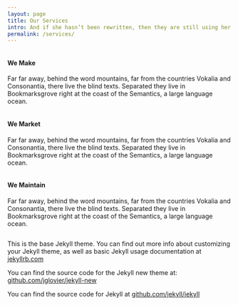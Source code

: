 ```yaml
---
layout: page
title: Our Services
intro: And if she hasn’t been rewritten, then they are still using her. Far far away, behind the word mountains, far from the countries Vokalia and Consonantia, there live the blind texts.
permalink: /services/
---
```


<section class="thirds">
  <div class="column">
    <h4>We Make</h4>
    <p>Far far away, behind the word mountains, far from the countries Vokalia and Consonantia, there live the blind texts. Separated they live in Bookmarksgrove right at the coast of the Semantics, a large language ocean.</p>
  </div>
  <div class="column">
    <h4>We Market</h4>
    <p>Far far away, behind the word mountains, far from the countries Vokalia and Consonantia, there live the blind texts. Separated they live in Bookmarksgrove right at the coast of the Semantics, a large language ocean.</p>
  </div>
  <div class="column">
    <h4>We Maintain</h4>
    <p>Far far away, behind the word mountains, far from the countries Vokalia and Consonantia, there live the blind texts. Separated they live in Bookmarksgrove right at the coast of the Semantics, a large language ocean.</p>
  </div>
</section>

This is the base Jekyll theme. You can find out more info about customizing your Jekyll theme, as well as basic Jekyll usage documentation at [jekyllrb.com](http://jekyllrb.com/)

You can find the source code for the Jekyll new theme at: [github.com/jglovier/jekyll-new](https://github.com/jglovier/jekyll-new)

You can find the source code for Jekyll at [github.com/jekyll/jekyll](https://github.com/jekyll/jekyll)
